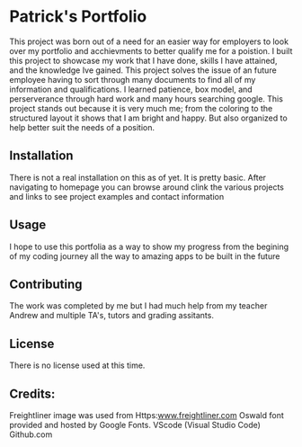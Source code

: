 # Patrick's Portfolio
This project was born out of a need for an easier way for employers to look over my portfolio and acchievments to better qualify me for a poistion. 
I built this project to showcase my work that I have done, skills I have attained, and the knowledge Ive gained. 
This project solves the issue of an future employee having to sort through many documents to find all of my information and qualifications.
I learned patience, box model, and perserverance through hard work and  many hours searching google. 
 This project stands out because it is very much me; from the coloring to the structured layout it shows that I am bright and happy. But also organized to help better suit the needs of a position.

## Installation
There is not a real installation on this as of yet. It is pretty basic. After navigating to homepage you can browse around clink the various projects and links to see project examples and contact information

## Usage
I hope to use this portfolia as a way to show my progress from the begining of my coding journey all the way to amazing apps to be built in the future

## Contributing
The work was completed by me but I had much help from my teacher Andrew and multiple TA's, tutors and grading assitants.

## License
There is no license used at this time. 


## Credits:
Freightliner image was used from Https:www.freightliner.com
Oswald font provided and hosted by Google Fonts.
VScode (Visual Studio Code)
Github.com

